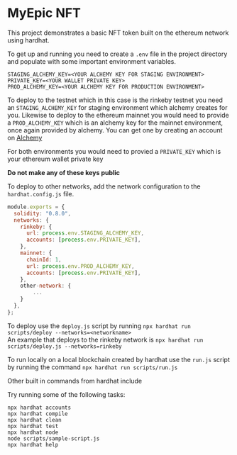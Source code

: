 # MyEpic NFT 

This project demonstrates a basic NFT token built on the ethereum network using hardhat.

To get up and running you need to create a `.env` file in the project directory and populate with some important environment variables.

```
STAGING_ALCHEMY_KEY=<YOUR ALCHEMY KEY FOR STAGING ENVIRONMENT>
PRIVATE_KEY=<YOUR WALLET PRIVATE KEY>
PROD_ALCHEMY_KEY=<YOUR ALCHEMY KEY FOR PRODUCTION ENVIRONMENT>
```

To deploy to the testnet which in this case is the rinkeby testnet you need an `STAGING_ALCHEMY_KEY` for staging environment which alchemy creates for you.
Likewise to deploy to the ethereum mainnet you would need to provide a `PROD_ALCHEMY_KEY` which is an alchemy key for the mainnet environment, once again provided by alchemy. You can get one by creating an account on [Alchemy](https://www.alchemy.com/)

For both environments you would need to provied a `PRIVATE_KEY` which is your ethereum wallet private key

**Do not make any of these keys public**

To deploy to other networks, add the network configuration to the `hardhat.config.js` file.

```js
module.exports = {
  solidity: "0.8.0",
  networks: {
    rinkeby: {
      url: process.env.STAGING_ALCHEMY_KEY,
      accounts: [process.env.PRIVATE_KEY],
    },
    mainnet: {
      chainId: 1,
      url: process.env.PROD_ALCHEMY_KEY,
      accounts: [process.env.PRIVATE_KEY],
    },
    other-network: {
        ...
    }
  },
};
```


To deploy use the `deploy.js` script by running `npx hardhat run scripts/deploy --networks=<networkname>`<br>
An example that deploys to the rinkeby network is `npx hardhat run scripts/deploy.js --networks=rinkeby`

To run locally on a local blockchain created by hardhat use the `run.js` script by running the command `npx hardhat run scripts/run.js`


Other built in commands from hardhat include

Try running some of the following tasks:

```shell
npx hardhat accounts
npx hardhat compile
npx hardhat clean
npx hardhat test
npx hardhat node
node scripts/sample-script.js
npx hardhat help
```
